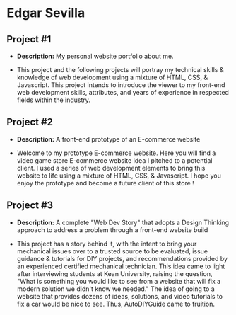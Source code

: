 # Edgar Sevilla


## Project #1

- <b>Description:</b>  My personal website portfolio about me.

- This project and the following projects will portray my technical skills & knowledge of web development using a mixture of HTML, CSS, & Javascript. This project intends to introduce the viewer to my front-end web development skills, attributes, and years of experience in respected fields within the industry.

## Project #2

- <b>Description:</b>  A front-end prototype of an E-commerce website

- Welcome to my prototype E-commerce website. Here you will find a video game store E-commerce website idea I pitched to a potential client. I used a series of web development elements to bring this website to life using a mixture of HTML, CSS, & Javascript. I hope you enjoy the prototype and become a future client of this store !

## Project #3

- <b>Description:</b>  A complete "Web Dev Story" that adopts a Design Thinking approach to address a problem through a front-end website build

- This project has a story behind it, with the intent to bring your mechanical issues over to a trusted source to be evaluated, issue guidance & tutorials for DIY projects, and recommendations provided by an experienced certified mechanical technician. This idea came to light after interviewing students at Kean University, raising the question, "What is something you would like to see from a website that will fix a modern solution we didn't know we needed." The idea of going to a website that provides dozens of ideas, solutions, and video tutorials to fix a car would be nice to see. Thus, AutoDIYGuide came to fruition.
